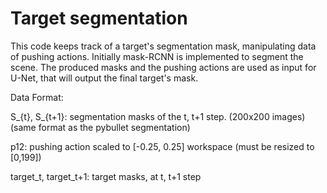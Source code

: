 # Target segmentation

This code keeps track of a target's segmentation mask, manipulating data of pushing actions. Initially mask-RCNN is implemented to segment the scene. The produced masks and the pushing actions are used as input for U-Net, that will output the final target's mask.

Data Format: 

S_{t}, S_{t+1}: segmentation masks of the t, t+1 step. (200x200 images)  (same format as the pybullet segmentation)

p12: pushing action scaled to [-0.25, 0.25] workspace (must be resized to [0,199])

target_t, target_t+1: target masks, at t, t+1 step
